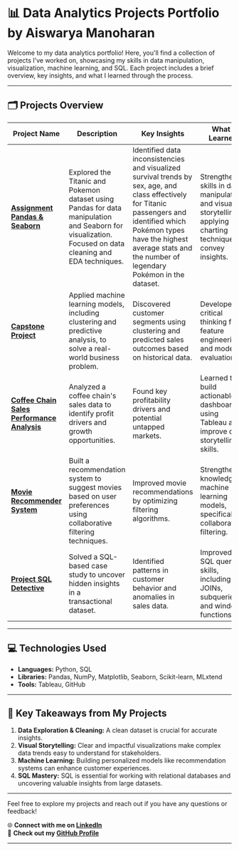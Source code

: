 # 📊 **Data Analytics Projects Portfolio by Aiswarya Manoharan**  

Welcome to my data analytics portfolio! Here, you'll find a collection of projects I’ve worked on, showcasing my skills in data manipulation, visualization, machine learning, and SQL. Each project includes a brief overview, key insights, and what I learned through the process.

---

## 🗂️ **Projects Overview**

| **Project Name**                    | **Description**                                                                                           | **Key Insights**                                                    | **What I Learned**                                                  |
|-------------------------------------|-----------------------------------------------------------------------------------------------------------|----------------------------------------------------------------------|----------------------------------------------------------------------|
| [**Assignment Pandas & Seaborn**](https://github.com/AishuHaran/Data-Science-Project/blob/main/Assignment%20Pandas%20%26%20Seaborn.ipynb) | Explored the Titanic and Pokemon dataset using Pandas for data manipulation and Seaborn for visualization. Focused on data cleaning and EDA techniques. | Identified data inconsistencies and visualized survival trends by sex, age, and class effectively for Titanic passengers and identified which Pokémon types have the highest average stats and the number of legendary Pokémon in the dataset. | Strengthened skills in data manipulation and visual storytelling, applying charting techniques to convey insights. |
| [**Capstone Project**](https://github.com/AishuHaran/Data-Science-Project/blob/main/Capstone%20Project.ipynb) | Applied machine learning models, including clustering and predictive analysis, to solve a real-world business problem. | Discovered customer segments using clustering and predicted sales outcomes based on historical data. | Developed critical thinking for feature engineering and model evaluation. |
| [**Coffee Chain Sales Performance Analysis**](https://github.com/AishuHaran/Data-Science-Project/blob/main/Coffee%20Chain%20Sales%20Performance%20Analysis) | Analyzed a coffee chain's sales data to identify profit drivers and growth opportunities. | Found key profitability drivers and potential untapped markets. | Learned to build actionable dashboards using Tableau and improve data storytelling skills. |
| [**Movie Recommender System**](https://github.com/AishuHaran/Data-Science-Project/blob/main/Movie%20Recommender%20System.ipynb) | Built a recommendation system to suggest movies based on user preferences using collaborative filtering techniques. | Improved movie recommendations by optimizing filtering algorithms. | Strengthened knowledge in machine learning models, specifically collaborative filtering. |
| [**Project SQL Detective**](https://github.com/AishuHaran/Data-Science-Project/blob/main/Project%20SQL%20Detective.ipynb) | Solved a SQL-based case study to uncover hidden insights in a transactional dataset. | Identified patterns in customer behavior and anomalies in sales data. | Improved SQL query skills, including JOINs, subqueries, and window functions. |

---

## 💻 **Technologies Used**

- **Languages:** Python, SQL  
- **Libraries:** Pandas, NumPy, Matplotlib, Seaborn, Scikit-learn, MLxtend  
- **Tools:** Tableau, GitHub  

---

## 🔑 **Key Takeaways from My Projects**

1. **Data Exploration & Cleaning:** A clean dataset is crucial for accurate insights.  
2. **Visual Storytelling:** Clear and impactful visualizations make complex data trends easy to understand for stakeholders.  
3. **Machine Learning:** Building personalized models like recommendation systems can enhance customer experiences.  
4. **SQL Mastery:** SQL is essential for working with relational databases and uncovering valuable insights from large datasets.

---

Feel free to explore my projects and reach out if you have any questions or feedback!

🌐 **Connect with me on [LinkedIn](https://www.linkedin.com/in/aiswarya-manoharan/)**  
📂 **Check out my [GitHub Profile](https://github.com/AishuHaran)**  

---

